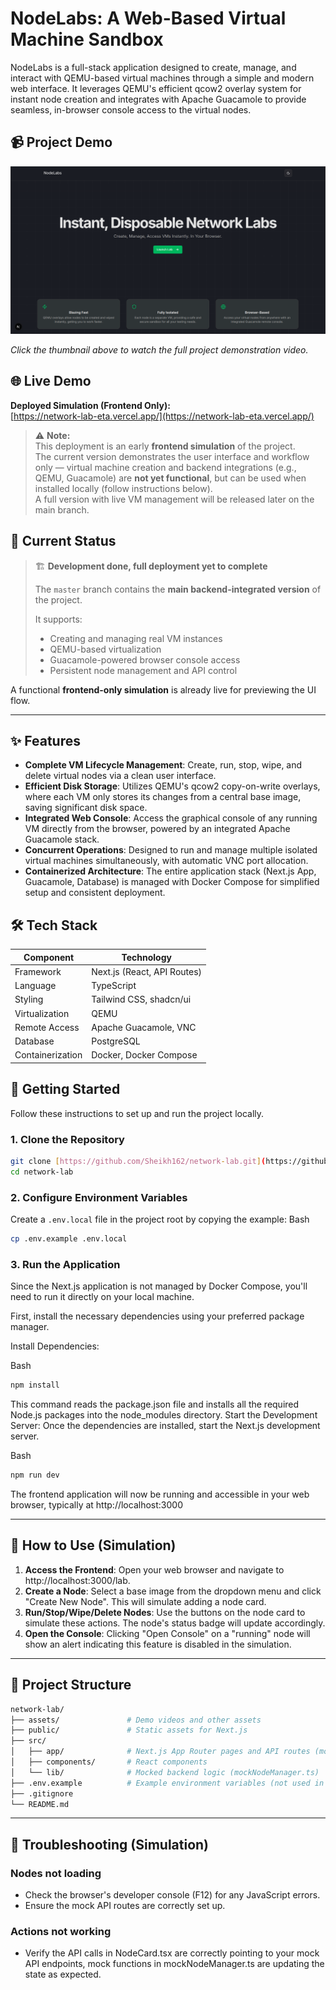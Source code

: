 # NodeLabs: A Web-Based Virtual Machine Sandbox

NodeLabs is a full-stack application designed to create, manage, and interact with QEMU-based virtual machines through a simple and modern web interface. It leverages QEMU's efficient qcow2 overlay system for instant node creation and integrates with Apache Guacamole to provide seamless, in-browser console access to the virtual nodes.

## 📹 Project Demo

[![NodeLabs Project Demo](./assets/thumbnail.png)](https://youtu.be/bnMm-nO8pSg)

*Click the thumbnail above to watch the full project demonstration video.*

## 🌐 Live Demo

**Deployed Simulation (Frontend Only):**  
 [https://network-lab-eta.vercel.app/](https://network-lab-eta.vercel.app/)

> ⚠️ **Note:**  
> This deployment is an early **frontend simulation** of the project.  
> The current version demonstrates the user interface and workflow only — virtual machine creation and backend integrations (e.g., QEMU, Guacamole) are **not yet functional**, but can be used when installed locally (follow instructions below).  
> A full version with live VM management will be released later on the main branch.


## 🚀 Current Status

> 🏗 **Development done, full deployment yet to complete**
>
> The `master` branch contains the **main backend-integrated version** of the project.
>  
> It supports:
> - Creating and managing real VM instances  
> - QEMU-based virtualization  
> - Guacamole-powered browser console access  
> - Persistent node management and API control  

A functional **frontend-only simulation** is already live for previewing the UI flow.

---

## ✨ Features

- **Complete VM Lifecycle Management**: Create, run, stop, wipe, and delete virtual nodes via a clean user interface.
- **Efficient Disk Storage**: Utilizes QEMU's qcow2 copy-on-write overlays, where each VM only stores its changes from a central base image, saving significant disk space.
- **Integrated Web Console**: Access the graphical console of any running VM directly from the browser, powered by an integrated Apache Guacamole stack.
- **Concurrent Operations**: Designed to run and manage multiple isolated virtual machines simultaneously, with automatic VNC port allocation.
- **Containerized Architecture**: The entire application stack (Next.js App, Guacamole, Database) is managed with Docker Compose for simplified setup and consistent deployment.


## 🛠️ Tech Stack

| Component | Technology |
|-----------|-----------|
| Framework | Next.js (React, API Routes) |
| Language | TypeScript |
| Styling | Tailwind CSS, shadcn/ui |
| Virtualization | QEMU |
| Remote Access | Apache Guacamole, VNC |
| Database | PostgreSQL |
| Containerization | Docker, Docker Compose |

## 🚀 Getting Started

Follow these instructions to set up and run the project locally.

### 1. Clone the Repository

```bash
git clone [https://github.com/Sheikh162/network-lab.git](https://github.com/Sheikh162/network-lab.git)
cd network-lab 
```

### 2\. Configure Environment Variables

Create a `.env.local` file in the project root by copying the example:
Bash

```bash
cp .env.example .env.local
```

### 3\. Run the Application

Since the Next.js application is not managed by Docker Compose, you'll need to run it directly on your local machine.

First, install the necessary dependencies using your preferred package manager.

Install Dependencies:

Bash
```bash
npm install
```
This command reads the package.json file and installs all the required Node.js packages into the node_modules directory.
Start the Development Server: Once the dependencies are installed, start the Next.js development server.

Bash
```bash
npm run dev
```
The frontend application will now be running and accessible in your web browser, typically at http://localhost:3000
* * * * *

📖 How to Use (Simulation)
-------------
1.  **Access the Frontend**: Open your web browser and navigate to http://localhost:3000/lab.
2.  **Create a Node**: Select a base image from the dropdown menu and click "Create New Node". This will simulate adding a node card.
3.  **Run/Stop/Wipe/Delete Nodes**: Use the buttons on the node card to simulate these actions. The node's status badge will update accordingly.
4.  **Open the Console**: Clicking "Open Console" on a "running" node will show an alert indicating this feature is disabled in the simulation.

* * * * *

📁 Project Structure
--------------------

```bash
network-lab/
├── assets/               # Demo videos and other assets
├── public/               # Static assets for Next.js
├── src/
│   ├── app/              # Next.js App Router pages and API routes (mocked)
│   ├── components/       # React components
│   └── lib/              # Mocked backend logic (mockNodeManager.ts)
├── .env.example          # Example environment variables (not used in sim)
├── .gitignore
└── README.md             
```

* * * * *

🐛 Troubleshooting (Simulation)
------------------

### Nodes not loading
- Check the browser's developer console (F12) for any JavaScript errors. 
- Ensure the mock API routes are correctly set up.

### Actions not working
- Verify the API calls in NodeCard.tsx are correctly pointing to your mock API endpoints, mock functions in mockNodeManager.ts are updating the state as expected.

